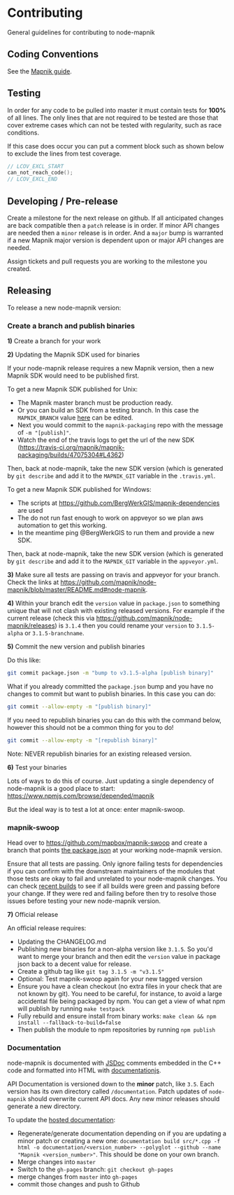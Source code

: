 # Contributing

General guidelines for contributing to node-mapnik

## Coding Conventions

See the [Mapnik guide](https://github.com/mapnik/mapnik/blob/master/docs/contributing.md#coding-conventions).

## Testing

In order for any code to be pulled into master it must contain tests for **100%** of all lines. The only lines that are not required to be tested are those that cover extreme cases which can not be tested with regularity, such as race conditions. 

If this case does occur you can put a comment block such as shown below to exclude the lines from test coverage.

```C++
// LCOV_EXCL_START
can_not_reach_code();
// LCOV_EXCL_END
```

## Developing / Pre-release

Create a milestone for the next release on github. If all anticipated changes are back compatible then a `patch` release is in order. If minor API changes are needed then a `minor` release is in order. And a `major` bump is warranted if a new Mapnik major version is dependent upon or major API changes are needed.

Assign tickets and pull requests you are working to the milestone you created.

## Releasing

To release a new node-mapnik version:

### Create a branch and publish binaries

**1)** Create a branch for your work

**2)** Updating the Mapnik SDK used for binaries

If your node-mapnik release requires a new Mapnik version, then a new Mapnik SDK would need to be published first.

To get a new Mapnik SDK published for Unix:

  - The Mapnik master branch must be production ready.
  - Or you can build an SDK from a testing branch. In this case the `MAPNIK_BRANCH` value [here](https://github.com/mapnik/mapnik-packaging/blob/master/.travis.yml#L8) can be edited.
  - Next you would commit to the `mapnik-packaging` repo with the message of `-m "[publish]"`.
  - Watch the end of the travis logs to get the url of the new SDK (https://travis-ci.org/mapnik/mapnik-packaging/builds/47075304#L4362)

Then, back at node-mapnik, take the new SDK version (which is generated by `git describe` and add it to the `MAPNIK_GIT` variable in the `.travis.yml`.

To get a new Mapnik SDK published for Windows:

  - The scripts at https://github.com/BergWerkGIS/mapnik-dependencies are used
  - The do not run fast enough to work on appveyor so we plan aws automation to get this working.
  - In the meantime ping @BergWerkGIS to run them and provide a new SDK.

Then, back at node-mapnik, take the new SDK version (which is generated by `git describe` and add it to the `MAPNIK_GIT` variable in the `appveyor.yml`.

**3)** Make sure all tests are passing on travis and appveyor for your branch. Check the links at https://github.com/mapnik/node-mapnik/blob/master/README.md#node-mapnik.

**4)** Within your branch edit the `version` value in `package.json` to something unique that will not clash with existing released versions. For example if the current release (check this via https://github.com/mapnik/node-mapnik/releases) is `3.1.4` then you could rename your `version` to `3.1.5-alpha` or `3.1.5-branchname`.

**5)** Commit the new version and publish binaries

Do this like:

```sh
git commit package.json -m "bump to v3.1.5-alpha [publish binary]"
```

What if you already committed the `package.json` bump and you have no changes to commit but want to publish binaries. In this case you can do:

```sh
git commit --allow-empty -m "[publish binary]"
```

If you need to republish binaries you can do this with the command below, however this should not be a common thing for you to do!

```sh
git commit --allow-empty -m "[republish binary]"
```

Note: NEVER republish binaries for an existing released version.

**6)** Test your binaries

Lots of ways to do this of course. Just updating a single dependency of node-mapnik is a good place to start: https://www.npmjs.com/browse/depended/mapnik

But the ideal way is to test a lot at once: enter mapnik-swoop.

### mapnik-swoop

Head over to https://github.com/mapbox/mapnik-swoop and create a branch that points [the package.json](https://github.com/mapbox/mapnik-swoop/blob/master/package.json#L14) at your working node-mapnik version.

Ensure that all tests are passing. Only ignore failing tests for dependencies if you can confirm with the downstream maintainers of the modules that those tests are okay to fail and unrelated to your node-mapnik changes. You can check [recent builds](https://travis-ci.org/mapbox/mapnik-swoop/builds) to see if all builds were green and passing before your change. If they were red and failing before then try to resolve those issues before testing your new node-mapnik version.

**7)** Official release

An official release requires:

 - Updating the CHANGELOG.md
 - Publishing new binaries for a non-alpha version like `3.1.5`. So you'd want to merge your branch and then edit the `version` value in package json back to a decent value for release.
 - Create a github tag like `git tag 3.1.5 -m "v3.1.5"`
 - Optional: Test mapnik-swoop again for your new tagged version
 - Ensure you have a clean checkout (no extra files in your check that are not known by git). You need to be careful, for instance, to avoid a large accidental file being packaged by npm. You can get a view of what npm will publish by running `make testpack`
 - Fully rebuild and ensure install from binary works: `make clean && npm install --fallback-to-build=false`
 - Then publish the module to npm repositories by running `npm publish`

### Documentation

node-mapnik is documented with [JSDoc](http://usejsdoc.org/) comments embedded
in the C++ code and formatted into HTML with [documentationjs](http://documentation.js.org/).

API Documentation is versioned down to the **minor** patch, like `3.5`. Each version has its own directory called `/documentation`. Patch updates of `node-mapnik` should overwrite current API docs. Any new minor releases should generate a new directory.

To update the [hosted documentation](http://mapnik.org/node-mapnik/documentation/):

* Regenerate/generate documentation depending on if you are updating a minor patch or creating a new one: `documentation build src/*.cpp -f html -o documentation/<version_number> --polyglot --github --name "Mapnik <version_number>"`. This should be done on your own branch.
* Merge changes into `master`
* Switch to the `gh-pages` branch: `git checkout gh-pages`
* merge changes from `master` into `gh-pages`
* commit those changes and push to Github
